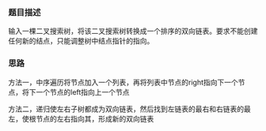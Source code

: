 ### 题目描述

输入一棵二叉搜索树，将该二叉搜索树转换成一个排序的双向链表。要求不能创建任何新的结点，只能调整树中结点指针的指向。

### 思路

方法一，中序遍历将节点加入一个列表，再将列表中节点的right指向下一个节点，将下一个节点的left指向上一个节点

方法二，递归使左右子树都成为双向链表，然后找到左链表的最右和右链表的最左，使根节点的左右指向其，形成新的双向链表